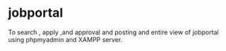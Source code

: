 # jobportal
To search , apply ,and approval and posting and entire view of jobportal using phpmyadmin and XAMPP server.
